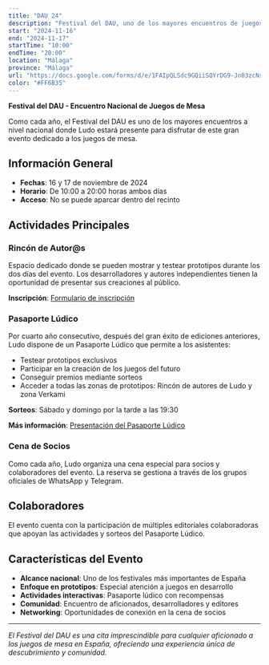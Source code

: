 ```yaml
---
title: "DAU 24"
description: "Festival del DAU, uno de los mayores encuentros de juegos de mesa a nivel nacional. Incluye rincón de autores, pasaporte lúdico, cena de socios y múltiples actividades para aficionados a los juegos de mesa."
start: "2024-11-16"
end: "2024-11-17"
startTime: "10:00"
endTime: "20:00"
location: "Málaga"
province: "Málaga"
url: "https://docs.google.com/forms/d/e/1FAIpQLSdc9GQiiSQYrDG9-Jn03zcNsydBy2KeTMghfXqDrKvoeZbM0Q/viewform"
color: "#FF6B35"
---
```


**Festival del DAU - Encuentro Nacional de Juegos de Mesa**

Como cada año, el Festival del DAU es uno de los mayores encuentros a nivel nacional donde Ludo estará presente para disfrutar de este gran evento dedicado a los juegos de mesa.

## Información General

- **Fechas**: 16 y 17 de noviembre de 2024
- **Horario**: De 10:00 a 20:00 horas ambos días
- **Acceso**: No se puede aparcar dentro del recinto

## Actividades Principales

### Rincón de Autor@s

Espacio dedicado donde se pueden mostrar y testear prototipos durante los dos días del evento. Los desarrolladores y autores independientes tienen la oportunidad de presentar sus creaciones al público.

**Inscripción**: [Formulario de inscripción](https://docs.google.com/forms/d/e/1FAIpQLSdc9GQiiSQYrDG9-Jn03zcNsydBy2KeTMghfXqDrKvoeZbM0Q/viewform)

### Pasaporte Lúdico

Por cuarto año consecutivo, después del gran éxito de ediciones anteriores, Ludo dispone de un Pasaporte Lúdico que permite a los asistentes:

- Testear prototipos exclusivos
- Participar en la creación de los juegos del futuro
- Conseguir premios mediante sorteos
- Acceder a todas las zonas de prototipos: Rincón de autores de Ludo y zona Verkami

**Sorteos**: Sábado y domingo por la tarde a las 19:30

**Más información**: [Presentación del Pasaporte Lúdico](https://docs.google.com/presentation/d/e/2PACX-1vRbF2RDAji-wR_zDzReOxo_arw0oby4hnCEltK0EeVmaWvfliPwNIILFzkvhfIwSgaBSj0TLY8ndjtP/pub?start=false&loop=false&delayms=3000)

### Cena de Socios

Como cada año, Ludo organiza una cena especial para socios y colaboradores del evento. La reserva se gestiona a través de los grupos oficiales de WhatsApp y Telegram.

## Colaboradores

El evento cuenta con la participación de múltiples editoriales colaboradoras que apoyan las actividades y sorteos del Pasaporte Lúdico.

## Características del Evento

- **Alcance nacional**: Uno de los festivales más importantes de España
- **Enfoque en prototipos**: Especial atención a juegos en desarrollo
- **Actividades interactivas**: Pasaporte lúdico con recompensas
- **Comunidad**: Encuentro de aficionados, desarrolladores y editores
- **Networking**: Oportunidades de conexión en la cena de socios

---

*El Festival del DAU es una cita imprescindible para cualquier aficionado a los juegos de mesa en España, ofreciendo una experiencia única de descubrimiento y comunidad.*
